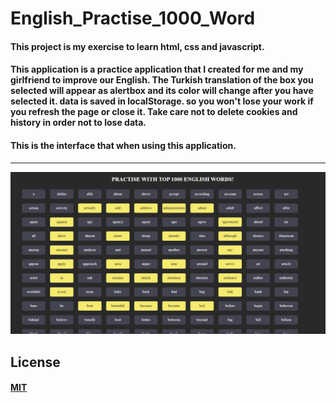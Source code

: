 # English_Practise_1000_Word

#### This project is my exercise to learn html, css and javascript.

#### This application is a practice application that I created for me and my girlfriend to improve our English. The Turkish translation of the box you selected will appear as alertbox and its color will change after you have selected it. data is saved in localStorage. so you won't lose your work if you refresh the page or close it. Take care not to delete cookies and history in order not to lose data.

#### This is the interface that when using this application.
_______________________________________________________________________________________________________________________

<p align="center">
  <img src="https://github.com/batuhncbk/English_Practise_1000_Word/blob/main/english_practise.PNG" alt="Github görselim"/>
</p>

## License
#### [MIT](https://choosealicense.com/licenses/mit/)
